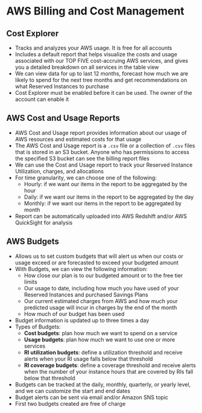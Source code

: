 # AWS Billing and Cost Management

## Cost Explorer

- Tracks and analyzes your AWS usage. It is free for all accounts
- Includes a default report that helps visualize the costs and usage associated with our TOP FIVE cost-accruing AWS services, and gives you a detailed breakdown on all services in the table view
- We can view data for up to last 12 months, forecast how much we are likely to spend for the next tree months and get recommendations on what Reserved Instances to purchase
- Cost Explorer must be enabled before it can be used. The owner of the account can enable it

## AWS Cost and Usage Reports

-  AWS Cost and Usage report provides information about our usage of AWS resources and estimated costs for that usage
- The AWS Cost and Usage report is a `.csv` file or a collection of `.csv` files that is stored in an S3 bucket. Anyone who has permissions to access the specified S3 bucket can see the billing report files
- We can use the Cost and Usage report to track your Reserved Instance Utilization, charges, and allocations
- For time granularity, we can choose one of the following:
    - Hourly: if we want our items in the report to be aggregated by the hour
    - Daily: if we want our items in the report to be aggregated by the day
    - Monthly: if we want our items in the report to be aggregated by month
- Report can be automatically uploaded into AWS Redshift and/or AWS QuickSight for analysis

## AWS Budgets

- Allows us to set custom budgets that will alert us when our costs or usage exceed or are forecasted to exceed your budgeted amount
- With Budgets, we can view the following information:
    - How close our plan is to our budgeted amount or to the free tier limits
    - Our usage to date, including how much you have used of your Reserved Instances and purchased Savings Plans
    - Our current estimated charges from AWS and how much your predicted usage will incur in charges by the end of the month
    - How much of our budget has been used
- Budget information is updated up to three times a day
- Types of Budgets:
    - **Cost budgets**: plan how much we want to spend on a service
    - **Usage budgets**: plan how much we want to use one or more services
    - **RI utilization budgets**: define a utilization threshold and receive alerts when your RI usage falls below that threshold
    - **RI coverage budgets**: define a coverage threshold and receive alerts when the number of your instance hours that are covered by RIs fall below that threshold
- Budgets can be tracked at the daily, monthly, quarterly, or yearly level, and we can customize the start and end dates
- Budget alerts can be sent via email and/or Amazon SNS topic
- First two budgets created are free of charge